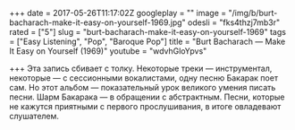 +++
date = 2017-05-26T11:17:02Z
googleplay = ""
image = "/img/b/burt-bacharach-make-it-easy-on-yourself-1969.jpg"
odesli = "fks4thzj7mb3r"
rated = ["5"]
slug = "burt-bacharach-make-it-easy-on-yourself-1969"
tags = ["Easy Listening", "Pop", "Baroque Pop"]
title = "Burt Bacharach — Make It Easy on Yourself (1969)"
youtube = "wdvhGloYpvs"

+++
Эта запись сбивает с&nbsp;толку. Некоторые треки&nbsp;&mdash; инструментал, некоторые&nbsp;&mdash; с&nbsp;сессионными вокалистами, одну песню Бакарак поет сам. Но&nbsp;этот альбом&nbsp;&mdash; показательный урок великого умения писать песни. Шарм Бакарака&nbsp;&mdash; в&nbsp;обращении с&nbsp;абстрактным. Песни, которые не&nbsp;кажутся приятными с&nbsp;первого прослушивания, в&nbsp;итоге овладевают слушателем.